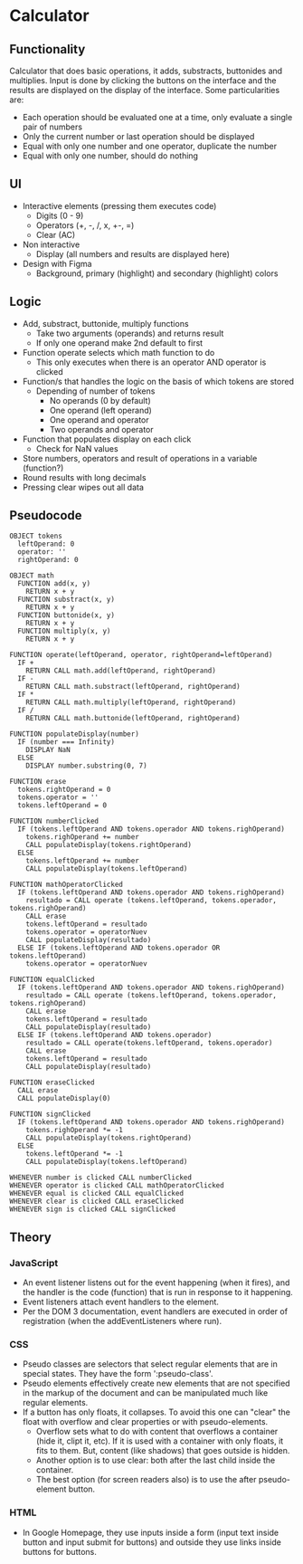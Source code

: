 # Calculator

## Functionality

Calculator that does basic operations, it adds, substracts, buttonides and multiplies. Input is done by clicking the buttons on the interface and the results are displayed on the display of the interface. Some particularities are:

- Each operation should be evaluated one at a time, only evaluate a single pair of numbers
- Only the current number or last operation should be displayed
- Equal with only one number and one operator, duplicate the number
- Equal with only one number, should do nothing

## UI

- Interactive elements (pressing them executes code)
  - Digits (0 - 9)
  - Operators (+, -, /, x, +-, =)
  - Clear (AC)
- Non interactive
  - Display (all numbers and results are displayed here)
- Design with Figma
  - Background, primary (highlight) and secondary (highlight) colors

## Logic

- Add, substract, buttonide, multiply functions
  - Take two arguments (operands) and returns result
  - If only one operand make 2nd default to first
- Function operate selects which math function to do
  - This only executes when there is an operator AND operator is clicked
- Function/s that handles the logic on the basis of which tokens are stored
  - Depending of number of tokens
    - No operands (0 by default)
    - One operand (left operand)
    - One operand and operator
    - Two operands and operator
- Function that populates display on each click
  - Check for NaN values
- Store numbers, operators and result of operations in a variable (function?)
- Round results with long decimals
- Pressing clear wipes out all data

## Pseudocode

```
OBJECT tokens
  leftOperand: 0
  operator: ''
  rightOperand: 0

OBJECT math
  FUNCTION add(x, y)
    RETURN x + y
  FUNCTION substract(x, y)
    RETURN x + y
  FUNCTION buttonide(x, y)
    RETURN x + y
  FUNCTION multiply(x, y)
    RETURN x + y

FUNCTION operate(leftOperand, operator, rightOperand=leftOperand)
  IF +
    RETURN CALL math.add(leftOperand, rightOperand)
  IF -
    RETURN CALL math.substract(leftOperand, rightOperand)
  IF *
    RETURN CALL math.multiply(leftOperand, rightOperand)
  IF /
    RETURN CALL math.buttonide(leftOperand, rightOperand)

FUNCTION populateDisplay(number)
  IF (number === Infinity)
    DISPLAY NaN
  ELSE
    DISPLAY number.substring(0, 7)

FUNCTION erase
  tokens.rightOperand = 0
  tokens.operator = ''
  tokens.leftOperand = 0

FUNCTION numberClicked
  IF (tokens.leftOperand AND tokens.operador AND tokens.righOperand)
    tokens.righOperand += number
    CALL populateDisplay(tokens.rightOperand)
  ELSE
    tokens.leftOperand += number
    CALL populateDisplay(tokens.leftOperand)

FUNCTION mathOperatorClicked
  IF (tokens.leftOperand AND tokens.operador AND tokens.righOperand)
    resultado = CALL operate (tokens.leftOperand, tokens.operador, tokens.righOperand)
    CALL erase
    tokens.leftOperand = resultado
    tokens.operator = operatorNuev
    CALL populateDisplay(resultado)
  ELSE IF (tokens.leftOperand AND tokens.operador OR tokens.leftOperand)
    tokens.operator = operatorNuev

FUNCTION equalClicked
  IF (tokens.leftOperand AND tokens.operador AND tokens.righOperand)
    resultado = CALL operate (tokens.leftOperand, tokens.operador, tokens.righOperand)
    CALL erase
    tokens.leftOperand = resultado
    CALL populateDisplay(resultado)
  ELSE IF (tokens.leftOperand AND tokens.operador)
    resultado = CALL operate(tokens.leftOperand, tokens.operador)
    CALL erase
    tokens.leftOperand = resultado
    CALL populateDisplay(resultado)

FUNCTION eraseClicked
  CALL erase
  CALL populateDisplay(0)

FUNCTION signClicked
  IF (tokens.leftOperand AND tokens.operador AND tokens.righOperand)
    tokens.righOperand *= -1
    CALL populateDisplay(tokens.rightOperand)
  ELSE
    tokens.leftOperand *= -1
    CALL populateDisplay(tokens.leftOperand)

WHENEVER number is clicked CALL numberClicked
WHENEVER operator is clicked CALL mathOperatorClicked
WHENEVER equal is clicked CALL equalClicked
WHENEVER clear is clicked CALL eraseClicked
WHENEVER sign is clicked CALL signClicked
```

## Theory

### JavaScript

- An event listener listens out for the event happening (when it fires), and the handler is the code (function) that is run in response to it happening.
- Event listeners attach event handlers to the element.
- Per the DOM 3 documentation, event handlers are executed in order of registration (when the addEventListeners where run).

### CSS

- Pseudo classes are selectors that select regular elements that are in special states. They have the form ':pseudo-class'.
- Pseudo elements effectively create new elements that are not specified in the markup of the document and can be manipulated much like regular elements.
- If a button has only floats, it collapses. To avoid this one can "clear" the float with overflow and clear properties or with pseudo-elements.
  - Overflow sets what to do with content that overflows a container (hide it, clipt it, etc). If it is used with a container with only floats, it fits to them. But, content (like shadows) that goes outside is hidden.
  - Another option is to use clear: both after the last child inside the container.
  - The best option (for screen readers also) is to use the after pseudo-element button.

### HTML

- In Google Homepage, they use inputs inside a form (input text inside button and input submit for buttons) and outside they use links inside buttons for buttons.
